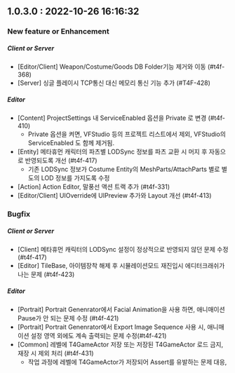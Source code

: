 ## 1.0.3.0 : 2022-10-26 16:16:32

### New feature or Enhancement
##### Client or Server
  - [Editor/Client] Weapon/Costume/Goods DB Folder기능 제거와 이동 (#t4f-368)
  - [Server] 싱글 플레이시 TCP통신 대신 메모리 통신 기능 추가 (#T4F-428)

##### Editor
  - [Content] ProjectSettings 내 ServiceEnabled 옵션을 Private 로 변경 (#t4f-410)
    - Private 옵션을 켜면, VFStudio 등의 프로젝트 리스트에서 제외, VFStudio의 ServiceEnabled 도 함께 제거됨.
  - [Entity] 메타휴먼 캐릭터의 파츠별 LODSync 정보를 파츠 교환 시 머지 후 자동으로 반영되도록 개선 (#t4f-417)
    - 기존 LODSync 정보가 Costume Entity의 MeshParts/AttachParts 별로 별도의 LOD 정보를 가지도록 수정
  - [Action] Action Editor, 말풍선 액션 트랙 추가 (#t4f-331)
  - [Editor/Client] UIOverride에 UIPreview 추가와 Layout 개선 (#t4f-413)
### Bugfix
##### Client or Server 
  - [Client] 메타휴먼 캐릭터의 LODSync 설정이 정상적으로 반영되지 않던 문제 수정 (#t4f-417)
  - [Editor] TileBase, 아이템장착 해제 후 시뮬레이션모드 재진입시 에디터크래쉬가 나는 문제 (#t4f-423)

##### Editor
  - [Portrait] Portrait Genenrator에서 Facial Animation을 사용 하면, 애니매이션 Pause가 안 되는 문제 수정 (#t4f-421)
  - [Portrait] Portrait Genenrator에서 Export Image Sequence 사용 시, 애니매이션 설정 영역 외에도 계속 출력되는 문제 수정(#t4f-421)
  - [Common] 레벨에 T4GameActor 저장 또는 저장된 T4GameActor 로드 금지, 재장 시 제외 처리 (#t4f-431)
    - 작업 과정에 레벨에 T4GameActor가 저장되어 Assert를 유발하는 문제 대응,